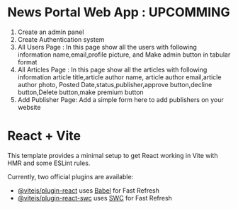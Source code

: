 # News Portal Web App : UPCOMMING
1. Create an admin panel
2. Create Authentication system
3. All Users Page : In this page show all the users with following information name,email,profile picture, and Make admin button in tabular format
4. All Articles Page : In this page show all the articles with following information article title,article author
name, article author email,article author photo, Posted Date,status,publisher,approve
button,decline button,Delete button,make premium button
5. Add Publisher Page: Add a simple form here to add publishers on your website




# React + Vite

This template provides a minimal setup to get React working in Vite with HMR and some ESLint rules.

Currently, two official plugins are available:

- [@vitejs/plugin-react](https://github.com/vitejs/vite-plugin-react/blob/main/packages/plugin-react/README.md) uses [Babel](https://babeljs.io/) for Fast Refresh
- [@vitejs/plugin-react-swc](https://github.com/vitejs/vite-plugin-react-swc) uses [SWC](https://swc.rs/) for Fast Refresh
